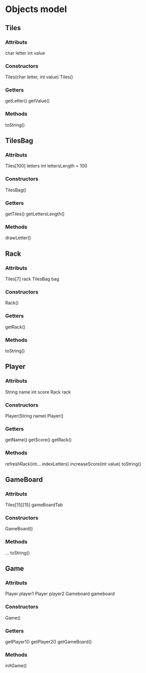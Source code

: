 Objects model
===================================

## Tiles
### Attributs
char letter
int value
### Constructors
Tiles(char letter, int value)
Tiles()
### Getters
getLetter()
getValue()
### Methods
toString()

## TilesBag
### Attributs
Tiles[100] letters
int lettersLength = 100
### Constructors
TilesBag()
### Getters
getTiles()
getLettersLength()
### Methods
drawLetter()

## Rack
### Attributs
Tiles[7] rack
TilesBag bag
### Constructors
Rack()
### Getters
getRack()
### Methods
toString()

## Player
### Attributs
String name
int score
Rack rack
### Constructors
Player(String name)
Player()
### Getters
getName()
getScore()
getRack()
### Methods
refreshRack(int... indexLetters)
increaseScore(int value)
toString()

## GameBoard
### Attributs
Tiles[15][15] gameBoardTab
### Constructors
GameBoard()
### Methods
...
toString()

## Game
### Attributs
Player player1
Player player2
Gameboard gameboard
### Constructors
Game()
### Getters
getPlayer1()
getPlayer2()
getGameBoard()
### Methods
initGame()